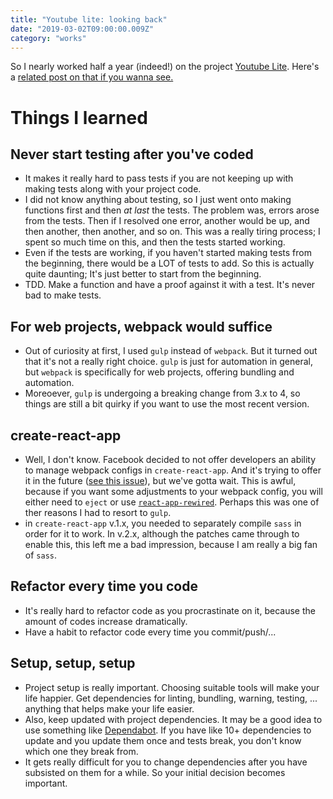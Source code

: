 ```yaml
---
title: "Youtube lite: looking back"
date: "2019-03-02T09:00:00.009Z"
category: "works"
---
```

So I nearly worked half a year (indeed!) on the project [Youtube Lite](https://youtube-lite.js.org).
Here's a [related post on that if you wanna see.](https://joel.is-a.dev/2018-09-18--Controlled-youtube-(2):-adding-tests/)

# Things I learned

## Never start testing after you've coded
- It makes it really hard to pass tests if you are not keeping up with making tests along with your project code. 
- I did not know anything about testing, so I just went onto making functions first and then _at last_ the tests. The problem was, errors arose from the tests. Then if I resolved one error, another would be up, and then another, then another, and so on. This was a really tiring process; I spent so much time on this, and then the tests started working. 
- Even if the tests are working, if you haven't started making tests from the beginning, there would be a LOT of tests to add. So this is actually quite daunting; It's just better to start from the beginning.
- TDD. Make a function and have a proof against it with a test. It's never bad to make tests. 

## For web projects, webpack would suffice
- Out of curiosity at first, I used `gulp` instead of `webpack`. But it turned out that it's not a really right choice. `gulp` is just for automation in general, but `webpack` is specifically for web projects, offering bundling and automation. 
- Moreoever, `gulp` is undergoing a breaking change from 3.x to 4, so things are still a bit quirky if you want to use the most recent version. 

## create-react-app
- Well, I don't know. Facebook decided to not offer developers an ability to manage webpack configs in `create-react-app`. And it's trying to offer it in the future ([see this issue](https://github.com/facebook/create-react-app/issues/6303)), but we've gotta wait. This is awful, because if you want some adjustments to your webpack config, you will either need to `eject` or use [`react-app-rewired`](https://github.com/timarney/react-app-rewired). Perhaps this was one of ther reasons I had to resort to `gulp`. 
- in `create-react-app` v.1.x, you needed to separately compile `sass` in order for it to work. In v.2.x, although the patches came through to enable this, this left me a bad impression, because I am really a big fan of `sass`.

## Refactor every time you code
- It's really hard to refactor code as you procrastinate on it, because the amount of codes increase dramatically. 
- Have a habit to refactor code every time you commit/push/...

## Setup, setup, setup
- Project setup is really important. Choosing suitable tools will make your life happier. Get dependencies for linting, bundling, warning, testing, ... anything that helps make your life easier. 
- Also, keep updated with project dependencies. It may be a good idea to use something like [Dependabot](https://dependabot.com/). If you have like 10+ dependencies to update and you update them once and tests break, you don't know which one they break from. 
- It gets really difficult for you to change dependencies after you have subsisted on them for a while. So your initial decision becomes important.